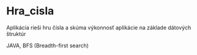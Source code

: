 # Hra_cisla
Aplikácia rieši hru čísla a skúma výkonnosť aplikácie na základe dátových štruktúr

JAVA, BFS (Breadth-first search)
